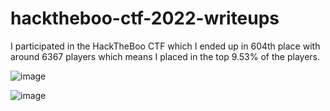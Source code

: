 # hacktheboo-ctf-2022-writeups

I participated in the HackTheBoo CTF which I ended up in 604th place with around 6367 players which means I placed in the top 9.53% of the players.

![image](https://user-images.githubusercontent.com/86394721/198373715-09c74154-c3e3-4999-a333-eb4096b5611f.png)

![image](https://user-images.githubusercontent.com/86394721/198373460-79ce2226-884c-4340-93cd-d2967512cbd1.png)

